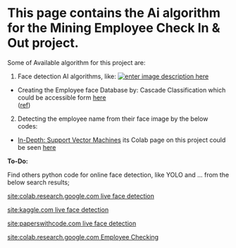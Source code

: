 # This page contains the Ai algorithm for the Mining Employee Check In & Out project.

Some of Available algorithm for this project are:

 1. Face detection AI algorithms, like:
[![enter image description here][1]][1]
 - Creating the Employee face Database by:  Cascade Classification which
   could be accessible form [here](https://colab.research.google.com/github/Startup-Data/Mining-face-detection-Employee-Check-In-Out/blob/main/AI_part/4_Cascade_classification.ipynb)   
   ([ref](https://colab.research.google.com/github/computationalcore/introduction-to-opencv/blob/master/notebooks/4-Cascade_classification.ipynb#scrollTo=rOG12Rey7g9C))

 2. Detecting the employee name from their face image by the below
    codes:

 - [In-Depth: Support Vector
   Machines](https://colab.research.google.com/github/jakevdp/PythonDataScienceHandbook/blob/master/notebooks/05.07-Support-Vector-Machines.ipynb#scrollTo=iZkKB0JmUNUh) its Colab page on this project could be seen [here](https://colab.research.google.com/github/Startup-Data/Mining-face-detection-Employee-Check-In-Out/blob/main/AI_part/05_07_Support_Vector_Machines.ipynb)

**To-Do:**

Find others python code for online face detection, like YOLO and ... from the below search results;

[site:colab.research.google.com live  face detection][2] 

[site:kaggle.com live face detection][3]

[site:paperswithcode.com live face detection][4]


[site:colab.research.google.com Employee Checking][5]


  [1]: https://i.stack.imgur.com/zEYE0.png
  [2]: https://www.google.com/search?q=site%3Acolab.research.google.com%20live%20%20face%20detection&tbm=isch&ved=2ahUKEwjyzOKwib_xAhUxFlkFHectB78Q2-cCegQIABAA&oq=site%3Acolab.research.google.com%20live%20%20face%20detection&gs_lcp=CgNpbWcQA1DCGVjsogFgyqQBaANwAHgAgAH-AogBqBOSAQMzLTeYAQCgAQGqAQtnd3Mtd2l6LWltZ8ABAQ&sclient=img&ei=SD3cYPKIE7Gs5NoP59uc-As
  [3]: https://www.google.com/search?q=site:kaggle.com%20live%20face%20detection&sxsrf=ALeKk02xbIZvI_bX69JN1OmPMBdNhVQo1w:1625049868804&source=lnms&tbm=isch&sa=X&ved=2ahUKEwj79K_Blr_xAhXSWc0KHXk7An4Q_AUoAnoECAEQBQ
  [4]: https://www.google.com/search?q=site:paperswithcode.com%20live%20face%20detection&sxsrf=ALeKk02i_4OGTuIH9_ENCLQmx8eSGcaG9w:1625049922570&source=lnms&tbm=isch&sa=X&ved=2ahUKEwi_z4Hblr_xAhXbQc0KHZIkBLgQ_AUoAnoECAEQBQ&biw=1853&bih=888
  [5]: https://www.google.com/search?q=site:colab.research.google.com%20Employee%20Checking&tbm=isch&hl=fa&sa=X&ved=2ahUKEwjLuaPxlr_xAhWXqHIEHV99CCAQBXoECAEQGA
